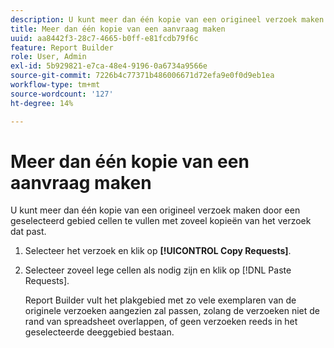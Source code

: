 ```yaml
---
description: U kunt meer dan één kopie van een origineel verzoek maken door een geselecteerd gebied cellen te vullen met zoveel kopieën van het verzoek dat past.
title: Meer dan één kopie van een aanvraag maken
uuid: aa8442f3-28c7-4665-b0ff-e81fcdb79f6c
feature: Report Builder
role: User, Admin
exl-id: 5b929821-e7ca-48e4-9196-0a6734a9566e
source-git-commit: 7226b4c77371b486006671d72efa9e0f0d9eb1ea
workflow-type: tm+mt
source-wordcount: '127'
ht-degree: 14%

---
```


# Meer dan één kopie van een aanvraag maken

U kunt meer dan één kopie van een origineel verzoek maken door een geselecteerd gebied cellen te vullen met zoveel kopieën van het verzoek dat past.

1. Selecteer het verzoek en klik op **[!UICONTROL Copy Requests]**.
1. Selecteer zoveel lege cellen als nodig zijn en klik op [!DNL Paste Requests].

   Report Builder vult het plakgebied met zo vele exemplaren van de originele verzoeken aangezien zal passen, zolang de verzoeken niet de rand van spreadsheet overlappen, of geen verzoeken reeds in het geselecteerde deeggebied bestaan.
